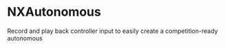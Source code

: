 # NXAutonomous
Record and play back controller input to easily create a competition-ready autonomous

